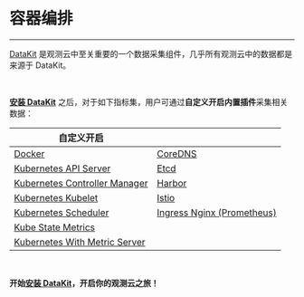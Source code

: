 # 容器编排

---

[DataKit](../../datakit/) 是观测云中至关重要的一个数据采集组件，几乎所有观测云中的数据都是来源于 DataKit。

<br/>

[**安装 DataKit**](../../datakit/datakit-daemonset-deploy.md) 之后，对于如下指标集，用户可通过**自定义开启内置插件**采集相关数据：


| **自定义开启**  |    |
| --------- | ---- |
| [Docker](docker.md) | [CoreDNS](coredns.md) |
| [Kubernetes API Server](kubernetes-api-server.md) |  [Etcd](etcd.md)  |
| [Kubernetes Controller Manager](kubernetes-controller-manager.md)|  [Harbor](harbor.md) |
| [Kubernetes Kubelet](kubernetes-kubelet.md)   | [Istio](istio.md)  |
| [Kubernetes Scheduler](kube-scheduler.md)  | [Ingress Nginx (Prometheus)](ingress-nginx-prom.md) |
| [Kube State Metrics](kube-state-metrics.md)  |    |
| [Kubernetes With Metric Server](kube-metric-server.md)  |   |

<br/>

**开始[安装 DataKit](../../datakit/datakit-daemonset-deploy.md)，开启你的观测云之旅！**
